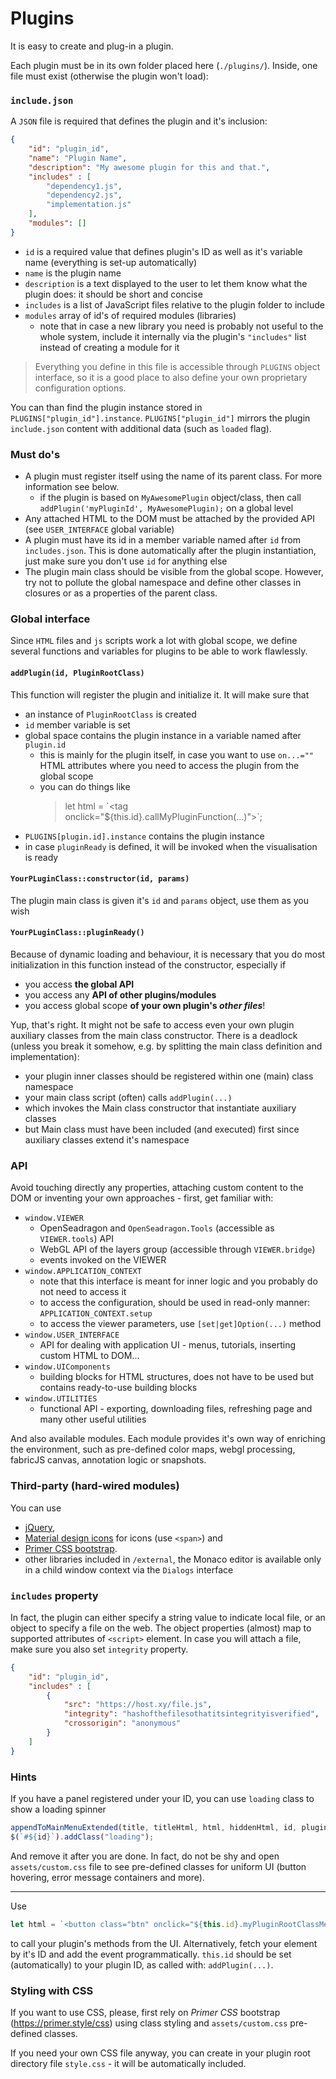 # Plugins

It is easy to create and plug-in a plugin. 
 
Each plugin must be in its own folder placed here (`./plugins/`). 
Inside, one file must exist (otherwise the plugin won't load):
 
### `include.json`
A `JSON` file is required that defines the plugin and it's inclusion:

````json
{
    "id": "plugin_id",
    "name": "Plugin Name",
    "description": "My awesome plugin for this and that.",
    "includes" : [
        "dependency1.js",
        "dependency2.js",
        "implementation.js"
    ],
    "modules": []
}
````
- `id` is a required value that defines plugin's ID as well as it's variable name (everything is set-up automatically)
- `name` is the plugin name 
- `description` is a text displayed to the user to let them know what the plugin does: it should be short and concise
- `includes` is a list of JavaScript files relative to the plugin folder to include 
- `modules` array of id's of required modules (libraries)
    - note that in case a new library you need is probably not useful to the whole system, include it internally via the plugin's `"includes"` list 
    instead of creating a module for it

> Everything you define in this file is accessible through `PLUGINS` object interface, so it is a good place to also define your own
>proprietary configuration options.

You can than find the plugin instance stored in `PLUGINS["plugin_id"].instance`. `PLUGINS["plugin_id"]` mirrors
the plugin `include.json` content with additional data (such as `loaded` flag).

### Must do's
- A plugin must register itself using the name of its parent class. For more information see below.
    - if the plugin is based on `MyAwesomePlugin` object/class, then call `addPlugin('myPluginId', MyAwesomePlugin);` on a global level
- Any attached HTML to the DOM must be attached by the provided API (see `USER_INTERFACE` global variable)
- A plugin must have its id in a member variable named after `id` from `includes.json`. This is done automatically after the plugin instantiation, just make sure you
don't use `id` for anything else
- The plugin main class should be visible from the global scope. However, try not to pollute the global namespace 
and define other classes in closures or as a properties of the parent class.

### Global interface
Since `HTML` files and `js` scripts work a lot with global scope, we define several functions and variables for plugins to 
be able to work flawlessly.


#### `addPlugin(id, PluginRootClass)`
This function will register the plugin and initialize it. It will make sure that
- an instance of `PluginRootClass` is created
- `id` member variable is set
- global space contains the plugin instance in a variable named after `plugin.id`
    - this is mainly for the plugin itself, in case you want to use `on...=""` HTML attributes where you need to access the plugin from the global scope
    - you can do things like 
      > let html = \`\<tag onclick="${this.id}.callMyPluginFunction(...)"\>\`;
- `PLUGINS[plugin.id].instance` contains the plugin instance
- in case `pluginReady` is defined, it will be invoked when the visualisation is ready

#### `YourPLuginClass::constructor(id, params)`
The plugin main class is given it's `id` and `params` object, use them as you wish

#### `YourPLuginClass::pluginReady()`
Because of dynamic loading and behaviour, it is necessary that you do most initialization
in this function instead of the constructor, especially if
 - you access **the global API**
 - you access any **API of other plugins/modules**
 - you access global scope **of your own plugin's _other files_**!

Yup, that's right. It might not be safe to access even your own plugin auxiliary classes from the main class constructor.
There is a deadlock (unless you break it somehow, e.g. by splitting the main class definition and implementation):
 - your plugin inner classes should be registered within one (main) class namespace
 - your main class script (often) calls `addPlugin(...)`
 - which invokes the Main class constructor that instantiate auxiliary classes
 - but Main class must have been included (and executed) first since auxiliary classes extend it's namespace

### API
Avoid touching directly any properties, attaching custom content to the DOM or inventing your own
approaches - first, get familiar with:
 - `window.VIEWER` 
    - OpenSeadragon and `OpenSeadragon.Tools` (accessible as `VIEWER.tools`) API
    - WebGL API of the layers group (accessible through `VIEWER.bridge`)
    - events invoked on the VIEWER
 - `window.APPLICATION_CONTEXT`
    - note that this interface is meant for inner logic and you probably do not need to access it
    - to access the configuration, should be used in read-only manner: `APPLICATION_CONTEXT.setup`
    - to access the viewer parameters, use `[set|get]Option(...)` method
 - `window.USER_INTERFACE`
    - API for dealing with application UI - menus, tutorials, inserting custom HTML to DOM...
 - `window.UIComponents`
    - building blocks for HTML structures, does not have to be used but contains ready-to-use building blocks
 - `window.UTILITIES`
    - functional API - exporting, downloading files, refreshing page and many other useful utilities
  
And also available modules. Each module provides it's own way of enriching the environment, 
such as pre-defined color maps, webgl processing, fabricJS canvas, annotation logic or snapshots.   

### Third-party (hard-wired modules)
You can use
 - [jQuery](https://jquery.com/), 
 - [Material design icons](https://fonts.google.com/icons?selected=Material+Icons)
 for icons (use `<span>`) and 
 - [Primer CSS bootstrap](https://primer.style/css).
 - other libraries included in `/external`, the Monaco editor is available only in a child window
   context via the `Dialogs` interface
 
### `includes` property
In fact, the plugin can either specify a string value to indicate local file, 
or an object to specify a file on the web. The object properties (almost) map to
 supported attributes of `<script>` element. In case you will attach a file, 
 make sure you also set `integrity` property.
````json
{
    "id": "plugin_id",
    "includes" : [
        {
            "src": "https://host.xy/file.js",
            "integrity": "hashofthefilesothatitsintegrityisverified",
            "crossorigin": "anonymous"
        }
    ]
}
```` 
  
 
### Hints
If you have a panel registered under your ID, you can use `loading` class to show a loading spinner
````JavaScript
appendToMainMenuExtended(title, titleHtml, html, hiddenHtml, id, pluginId);
$(`#${id}`).addClass("loading");
````
And remove it after you are done. In fact, do not be shy and open `assets/custom.css`
file to see pre-defined classes for uniform UI (button hovering, error message containers and more).  

---
Use 
````JavaScript
let html = `<button class="btn" onclick="${this.id}.myPluginRootClassMethod();">Click me</button>`;
````
to call your plugin's methods from the UI. Alternatively, fetch your element by it's ID and add
the event programmatically. `this.id` should be set (automatically) to your plugin ID, as called
with: `addPlugin(...)`.

### Styling with CSS
If you want to use CSS, please, first rely on _Primer CSS_ bootstrap (https://primer.style/css) using class styling
and `assets/custom.css` pre-defined classes. 

If you need your own CSS file anyway, you can create in your plugin root directory file `style.css` - it will be
automatically included.
